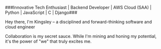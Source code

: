 
###Innovative Tech Enthusiast | Backend Developer | AWS Cloud (SAA) | Python | JavaScript | C | Django###

Hey there, I'm Kingsley – a disciplined and forward-thinking software and cloud engineer

Collaboration is my secret sauce. While I'm mining and honing my potential, it's the power of "we" that truly excites me.
